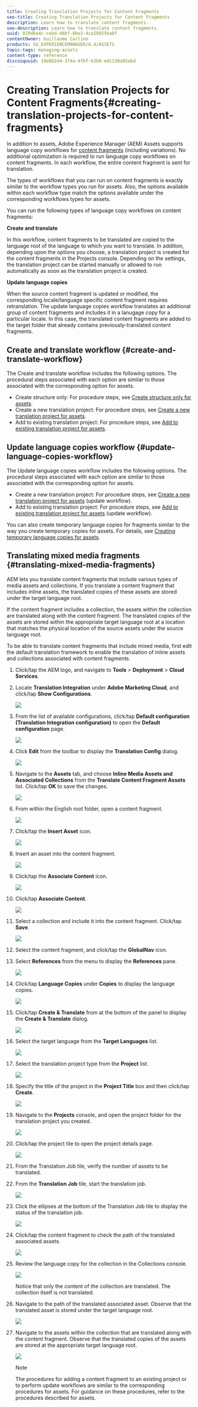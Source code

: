 ```yaml
---
title: Creating Translation Projects for Content Fragments
seo-title: Creating Translation Projects for Content Fragments
description: Learn how to translate content fragments.
seo-description: Learn how to translate content fragments.
uuid: 029dbe4c-cebd-46bf-8be3-4ca28925ba8f
contentOwner: Guillaume Carlino
products: SG_EXPERIENCEMANAGER/6.4/ASSETS
topic-tags: managing-assets
content-type: reference
discoiquuid: 19e8b244-3f4a-4fbf-b3b9-edc130a85abd
---
```


# Creating Translation Projects for Content Fragments{#creating-translation-projects-for-content-fragments}

In addition to assets, Adobe Experience Manager (AEM) Assets supports language copy workflows for [content fragments](../../assets/using/content-fragments.md) (including variations). No additional optimization is required to run language copy workflows on content fragments. In each workflow, the entire content fragment is sent for translation.

The types of workflows that you can run on content fragments is exactly similar to the workflow types you run for assets. Also, the options available within each workflow type match the options available under the corresponding workflows types for assets.

You can run the following types of language copy workflows on content fragments:

**Create and translate**

In this workflow, content fragments to be translated are copied to the language root of the language to which you want to translate. In addition, depending upon the options you choose, a translation project is created for the content fragments in the Projects console. Depending on the settings, the translation project can be started manually or allowed to run automatically as soon as the translation project is created.

**Update language copies**

When the source content fragment is updated or modified, the corresponding locale/language specific content fragment requires retranslation. The update language copies workflow translates an additional group of content fragments and includes it in a lanugage copy for a particular locale. In this case, the translated content fragments are added to the target folder that already contains previously-translated content fragments.

## Create and translate workflow {#create-and-translate-workflow}

The Create and translate workflow includes the following options. The procedural steps associated with each option are similar to those associated with the corresponding option for assets.

* Create structure only: For procedure steps, see [Create structure only for assets](../../assets/using/translation-projects.md#main-pars-title-525074238). 
* Create a new translation project: For procedure steps, see [Create a new translation project for assets](../../assets/using/translation-projects.md#main-pars-title-688302526). 
* Add to existing translation project: For procedure steps, see [Add to existing translation project for assets](../../assets/using/translation-projects.md#main-pars-title-0).

## Update language copies workflow {#update-language-copies-workflow}

The Update language copies workflow includes the following options. The procedural steps associated with each option are similar to those associated with the corresponding option for assets.

* Create a new translation project: For procedure steps, see [Create a new translation project for assets](../../assets/using/translation-projects.md#main-pars-title-1131803059) (update workflow). 
* Add to existing translation project: For procedure steps, see [Add to existing translation project for assets](../../assets/using/translation-projects.md#main-pars-title-514496090) (update workflow).

You can also create temporary language copies for fragments similar to the way you create temporary copies for assets. For details, see [Creating temporary language copies for assets](../../assets/using/translation-projects.md#main-pars-title-20911192).

## Translating mixed media fragments {#translating-mixed-media-fragments}

AEM lets you translate content fragments that include various types of media assets and collections. If you translate a content fragment that includes inline assets, the translated copies of these assets are stored under the target language root.

If the content fragment includes a collection, the assets within the collection are translated along with the content fragment. The translated copies of the assets are stored within the appropriate target language root at a location that matches the physical location of the source assets under the source language root.

To be able to translate content fragments that include mixed media, first edit the default translation framework to enable the translation of inline assets and collections associated with content fragments.

1. Click/tap the AEM logo, and navigate to **Tools** &gt; **Deployment** &gt; **Cloud Services**.
1. Locate **Translation Integration** under **Adobe Marketing Cloud**, and click/tap **Show Configurations**. 

   ![](assets/chlimage_1-450.png)

1. From the list of available configurations, click/tap **Default configuration (Translation Integration configuration)** to open the **Default configuration** page.

   ![](assets/chlimage_1-451.png)

1. Click **Edit** from the toolbar to display the **Translation Config** dialog.

   ![](assets/chlimage_1-452.png)

1. Navigate to the **Assets** tab, and choose **Inline Media Assets and Associated Collections** from the **Translate Content Fragment Assets** list. Click/tap **OK** to save the changes.

   ![](assets/chlimage_1-453.png)

1. From within the English root folder, open a content fragment.

   ![](assets/chlimage_1-454.png)

1. Click/tap the **Insert Asset** icon.

   ![](assets/chlimage_1-455.png)

1. Insert an asset into the content fragment.

   ![](assets/chlimage_1-456.png)

1. Click/tap the **Associate Content** icon.

   ![](assets/chlimage_1-457.png)

1. Click/tap **Associate Content**.

   ![](assets/chlimage_1-458.png)

1. Select a collection and include it into the content fragment. Click/tap **Save**.

   ![](assets/chlimage_1-459.png)

1. Select the content fragment, and click/tap the **GlobalNav** icon.
1. Select **References** from the menu to display the **References** pane.

   ![](assets/chlimage_1-460.png)

1. Click/tap **Language Copies** under **Copies** to display the language copies.

   ![](assets/chlimage_1-461.png)

1. Click/tap **Create & Translate** from at the bottom of the panel to display the **Create & Translate** dialog.

   ![](assets/chlimage_1-462.png)

1. Select the target language from the **Target Languages** list.

   ![](assets/chlimage_1-463.png)

1. Select the translation project type from the **Project** list.

   ![](assets/chlimage_1-464.png)

1. Specify the title of the project in the **Project Title** box and then click/tap **Create**.

   ![](assets/chlimage_1-465.png)

1. Navigate to the **Projects** console, and open the project folder for the translation project you created.

   ![](assets/chlimage_1-466.png)

1. Click/tap the project tile to open the project details page. 

   ![](assets/chlimage_1-467.png)

1. From the Translation Job tile, verify the number of assets to be translated.
1. From the **Translation Job** tile, start the translation job.

   ![](assets/chlimage_1-468.png)

1. Click the ellipses at the bottom of the Translation Job tile to display the status of the translation job.

   ![](assets/chlimage_1-469.png)

1. Click/tap the content fragment to check the path of the translated associated assets.

   ![](assets/chlimage_1-470.png)

1. Review the language copy for the collection in the Collections console.

   ![](assets/chlimage_1-471.png)

   Notice that only the content of the collection are translated. The collection itself is not translated.

1. Navigate to the path of the translated associated asset. Observe that the translated asset is stored under the target language root.

   ![](assets/chlimage_1-472.png)

1. Navigate to the assets within the collection that are translated along with the content fragment. Observe that the translated copies of the assets are stored at the appropriate target language root.

   ![](assets/chlimage_1-473.png)

   >[!NOTE]
   >
   >The procedures for adding a content fragment to an existing project or to perform update workflows are similar to the corresponding procedures for assets. For guidance on these procedures, refer to the procedures described for assets.

